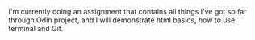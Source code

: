I'm currently doing an assignment that contains all things I've got so far through Odin project, and I will demonstrate html basics, how to use terminal and Git.
